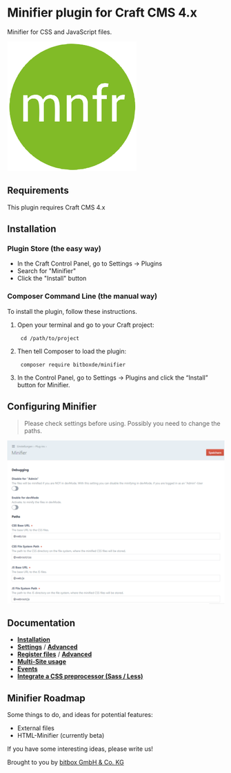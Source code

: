 # Minifier plugin for Craft CMS 4.x

Minifier for CSS and JavaScript files.

![Screenshot](resources/img/plugin-logo.png)

## Requirements

This plugin requires Craft CMS 4.x

## Installation

### Plugin Store (the easy way)
- In the Craft Control Panel, go to Settings -> Plugins
- Search for "Minifier"
- Click the "Install" button

### Composer Command Line (the manual way)
To install the plugin, follow these instructions.

1. Open your terminal and go to your Craft project:

        cd /path/to/project

2. Then tell Composer to load the plugin:

        composer require bitboxde/minifier

3. In the Control Panel, go to Settings → Plugins and click the “Install” button for Minifier.

## Configuring Minifier

> Please check settings before using. Possibly you need to change the paths.

![Screenshot](resources/img/screenshot-settings.png)

## Documentation

 - **[Installation](docs/installation.md)**
 - **[Settings](docs/settings.md)** /  **[Advanced](docs/settings.md#advanced)**
 - **[Register files](docs/register-files.md)** / **[Advanced](docs/register-files.md#advanced)**
 - **[Multi-Site usage](docs/multi-site-usage.md)**
 - **[Events](docs/events.md)**
 - **[Integrate a CSS preprocessor (Sass / Less)](docs/integrate-a-css-preprocessor.md)**



## Minifier Roadmap

Some things to do, and ideas for potential features:

* External files
* HTML-Minifier (currently beta)

If you have some interesting ideas, please write us!

Brought to you by [bitbox GmbH & Co. KG](https://www.bitbox.de)
